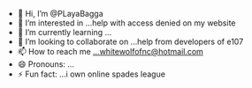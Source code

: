 - 👋 Hi, I’m @PLayaBagga
- 👀 I’m interested in ...help with access denied on my website
- 🌱 I’m currently learning ...
- 💞️ I’m looking to collaborate on ...help from developers of e107
- 📫 How to reach me ...whitewolfofnc@hotmail.com
- 😄 Pronouns: ...
- ⚡ Fun fact: ...i own online spades league

<!---
PLayaBagga/PLayaBagga is a ✨ special ✨ repository because its `README.md` (this file) appears on your GitHub profile.
You can click the Preview link to take a look at your changes.
--->
